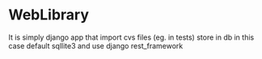 # WebLibrary
It is simply django app that import cvs files (eg. in tests) store in db in this case default sqllite3 and use django rest_framework 
